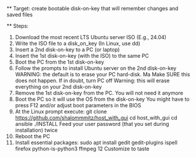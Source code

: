 ** Target: create bootable disk-on-key that will remember changes and saved files

** Steps:
   
   1. Download the most recent LTS Ubuntu server ISO (E.g., 24.04)
   2. Write the ISO file to a disk_on_key (In Linux, use dd)
   3. Insert a 2nd disk-on-key to a PC (or laptop)
   4. Insert the 1st disk-on-key (with the ISO) to the same PC
   5. Boot the PC from the 1st disk-on-key
   6. Follow the prompts to install Ubuntu server on the 2nd disk-on-key
      WARNING: the default is to erase your PC hard-disk. Ma               Make SURE this does not happen. If in doubt, turn PC off
      Warning: this will erase everything on your 2nd disk-on-key
   7. Remove the 1st disk-on-key from the PC. You will not need it anymore
   8. Boot the PC so it will use the OS from the disk-on-key
      You might have to press F12 and/or adjust boot parameters in the BIOS
   9. At the Linux prompt execute:
      git clone https://github.com/shalommmitz/host_with_gui
      cd host_with_gui
      cd ansible
      ./INSTALL
      Feed your user password (that you set during installation) twice
   10. Reboot the PC
   11. Install essential packages:
       sudo apt install gedit gedit-plugins ispell firefox python-is-python3 ffmpeg
   12 Customize to taste
